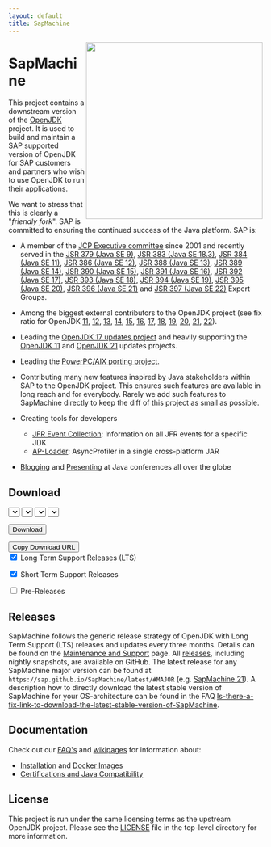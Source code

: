 ```yaml
---
layout: default
title: SapMachine
---
```


<img align="right" width="350" src="assets/images/logo_circular.svg">

# SapMachine
This project contains a downstream version of the [OpenJDK](http://openjdk.java.net/) project. It is used to build and maintain a SAP supported version of OpenJDK for SAP customers and partners who wish to use OpenJDK to run their applications.

We want to stress that this is clearly a "*friendly fork*". SAP is committed to ensuring the continued success of the Java platform. SAP is: 

* A member of the [JCP Executive committee](https://jcp.org/en/participation/committee) since 2001 and recently served in the [JSR 379 (Java SE 9)](https://www.jcp.org/en/jsr/detail?id=379), [JSR 383 (Java SE 18.3)](https://www.jcp.org/en/jsr/detail?id=383), [JSR 384 (Java SE 11)](https://www.jcp.org/en/jsr/detail?id=384), [JSR 386 (Java SE 12)](https://www.jcp.org/en/jsr/detail?id=386), [JSR 388 (Java SE 13)](https://www.jcp.org/en/jsr/detail?id=388), [JSR 389 (Java SE 14)](https://www.jcp.org/en/jsr/detail?id=389), [JSR 390 (Java SE 15)](https://www.jcp.org/en/jsr/detail?id=390), [JSR 391 (Java SE 16)](https://www.jcp.org/en/jsr/detail?id=391), [JSR 392 (Java SE 17)](https://www.jcp.org/en/jsr/detail?id=392), [JSR 393 (Java SE 18)](https://www.jcp.org/en/jsr/detail?id=393), [JSR 394 (Java SE 19)](https://www.jcp.org/en/jsr/detail?id=394), [JSR 395 (Java SE 20)](https://www.jcp.org/en/jsr/detail?id=395), [JSR 396 (Java SE 21)](https://www.jcp.org/en/jsr/detail?id=396) and [JSR 397 (Java SE 22)](https://www.jcp.org/en/jsr/detail?id=397) Expert Groups.

* Among the biggest external contributors to the OpenJDK project (see fix ratio for OpenJDK [11](https://blogs.oracle.com/java-platform-group/building-jdk-11-together), [12](https://blogs.oracle.com/java-platform-group/the-arrival-of-java-12), [13](https://blogs.oracle.com/java-platform-group/the-arrival-of-java-13), [14](https://blogs.oracle.com/java-platform-group/the-arrival-of-java-14), [15](https://blogs.oracle.com/java-platform-group/the-arrival-of-java-15), [16](https://inside.java/2021/03/16/the-arrival-of-java16/), [17](https://inside.java/2021/09/14/the-arrival-of-java17/), [18](https://inside.java/2022/03/22/the-arrival-of-java18/), [19](https://inside.java/2022/09/20/the-arrival-of-java-19/), [20](https://inside.java/2023/03/21/the-arrival-of-java-20/), [21](https://inside.java/2023/09/19/the-arrival-of-java-21/), [22](https://inside.java/2024/03/19/the-arrival-of-java-22/)).

* Leading the [OpenJDK 17 updates project](https://wiki.openjdk.java.net/display/JDKUpdates/JDK+17u) and heavily supporting the [OpenJDK 11](https://wiki.openjdk.java.net/display/JDKUpdates/JDK11u) and [OpenJDK 21](https://wiki.openjdk.java.net/display/JDKUpdates/JDK+21u) updates projects.

* Leading the [PowerPC/AIX porting project](http://openjdk.java.net/projects/ppc-aix-port/).

* Contributing many new features inspired by Java stakeholders within SAP to the OpenJDK project. This ensures such features are available in long reach and for everybody. Rarely we add such features to SapMachine directly to keep the diff of this project as small as possible. 

* Creating tools for developers
    * [JFR Event Collection](https://sapmachine.io/jfrevents/): Information on all JFR events for a specific JDK
    * [AP-Loader](https://github.com/jvm-profiling-tools/ap-loader): AsyncProfiler in a single cross-platform JAR
* [Blogging](https://github.com/SAP/SapMachine/wiki/Blogs) and [Presenting](https://github.com/SAP/SapMachine/wiki/Presentations) at Java conferences all over the globe 
    

## Download

<select id="sapmachine_major_select" class="download_select">
</select>

<select id="sapmachine_imagetype_select" class="download_select">
</select>

<select id="sapmachine_os_select" class="download_select">
</select>

<select id="sapmachine_version_select" class="download_select">
</select>

<button id="sapmachine_download_button" type="button" class="download_button">Download</button>

<div class="download_label_section">
  <div id="download_label" class="download_label"></div>
  <button id="sapmachine_copy_button" type="button" class="download_button">Copy Download URL</button>
</div>

<div class="download_filter">
  <input type="checkbox" id="sapmachine_lts_checkbox" name="lts"
         checked>
  <label for="lts">Long Term Support Releases (LTS)</label>

  <input type="checkbox" id="sapmachine_nonlts_checkbox" name="nonlts"
         checked>
  <label for="nonlts">Short Term Support Releases</label>

  <input type="checkbox" id="sapmachine_ea_checkbox" name="ea">
  <label for="ea">Pre-Releases</label>
</div>

## Releases

SapMachine follows the generic release strategy of OpenJDK with Long Term Support (LTS) releases and updates every three months.  Details can be found on the [Maintenance and Support](https://github.com/SAP/SapMachine/wiki/Maintenance-and-Support) page.
All [releases](https://github.com/SAP/SapMachine/releases), including nightly snapshots, are available on GitHub.
The latest release for any SapMachine major version can be found at `https://sap.github.io/SapMachine/latest/#MAJOR` (e.g. [SapMachine 21](latest/21)). A description how to directly download the latest stable version of SapMachine for your OS-architecture can be found in the FAQ [Is-there-a-fix-link-to-download-the-latest-stable-version-of-SapMachine](https://github.com/SAP/SapMachine/wiki/Frequently-Asked-Questions#Is-there-a-fix-link-to-download-the-latest-stable-version-of-SapMachine).

## Documentation
Check out our [FAQ's](https://github.com/SAP/SapMachine/wiki/Frequently-Asked-Questions) and [wikipages](https://github.com/SAP/SapMachine/wiki) for information about:
* [Installation](https://github.com/SAP/SapMachine/wiki/Installation) and [Docker Images](https://github.com/SAP/SapMachine/wiki/Docker-Images)
* [Certifications and Java Compatibility](https://github.com/SAP/SapMachine/wiki/Certification-and-Java-Compatibility)

## License
This project is run under the same licensing terms as the upstream OpenJDK project. Please see the [LICENSE](https://github.com/SAP/SapMachine/blob/sapmachine/LICENSE) file in the top-level directory for more information.
